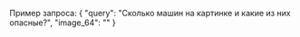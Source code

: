 Пример запроса: 
{
  "query": "Сколько машин на картинке и какие из них опасные?",
  "image_64": ""
}